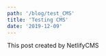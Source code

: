 ```yaml
---
path: '/blog/test_CMS'
title: 'Testing CMS'
date: '2019-12-09'
---
```

This post created by NetlifyCMS
